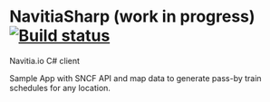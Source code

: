 # NavitiaSharp (work in progress) [![Build status](https://ci.appveyor.com/api/projects/status/github/xfischer/NavitiaSharp)](https://ci.appveyor.com/project/xfischer/NavitiaSharp)
Navitia.io C# client

Sample App with SNCF API and map data to generate pass-by train schedules for any location. 
